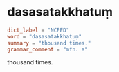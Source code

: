 # dasasatakkhatuṃ

``` toml
dict_label = "NCPED"
word = "dasasatakkhatuṃ"
summary = "thousand times."
grammar_comment = "mfn. a"
```

thousand times.

